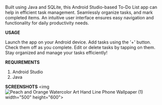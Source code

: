 
Built using Java and SQLite, this Android Studio-based To-Do List app can help in efficient task management. Seamlessly organize tasks, and mark completed items. An intuitive user interface ensures easy navigation and functionality for daily productivity needs.

**USAGE**

Launch the app on your Android device.
Add tasks using the '+' button.
Check them off as you complete.
Edit or delete tasks by tapping on them.
Stay organized and manage your tasks efficiently!

**REQUIREMENTS**
1. Android Studio
2. Java

**SCREENSHOTS**
 <img ![Peach and Orange Watercolor Art Hand Line Phone Wallpaper (1)](https://github.com/manvithapula/to-do-list-app/assets/113161233/adc4fafb-f45d-4c21-9666-062e360e539a) width="500" height="600">


